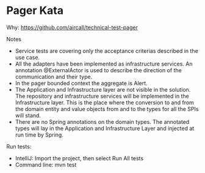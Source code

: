 # Pager Kata

Why:
https://github.com/aircall/technical-test-pager

Notes
- Service tests are covering only the acceptance criterias described in the use case.
- All the adapters have been implemented as infrastructure services. 
An annotation @ExternalActor is used to describe the direction of the communication and their type.
- In the pager bounded context the aggregate is Alert.
- The Application and Infrastructure layer are not visible in the solution. 
The repository and infrastructure services will be implemented in the Infrastructure layer. 
This is the place where the conversion to and from the domain entity and value objects from and to the types for all the SPIs will stand.
- There are no Spring annotations on the domain types. 
The annotated types will lay in the Application and Infrastructure Layer and injected at run time by Spring.

Run tests:
- IntelliJ: Import the project, then select Run All tests
- Command line: mvn test
